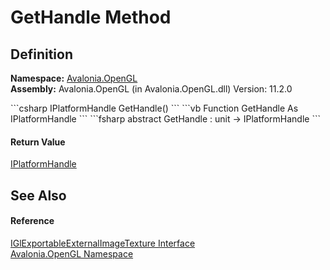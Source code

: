 # GetHandle Method




## Definition
**Namespace:** <a href="N_Avalonia_OpenGL">Avalonia.OpenGL</a>  
**Assembly:** Avalonia.OpenGL (in Avalonia.OpenGL.dll) Version: 11.2.0

<Tabs groupId="api-code-preview">
<TabItem value="csharp" label="C#">
```csharp
IPlatformHandle GetHandle()
```
</TabItem>
<TabItem value="vb" label="VB">
```vb
Function GetHandle As IPlatformHandle
```
</TabItem>
<TabItem value="fsharp" label="F#">
```fsharp
abstract GetHandle : unit -> IPlatformHandle 
```
</TabItem>
</Tabs>



#### Return Value
<a href="T_Avalonia_Platform_IPlatformHandle">IPlatformHandle</a>

## See Also


#### Reference
<a href="T_Avalonia_OpenGL_IGlExportableExternalImageTexture">IGlExportableExternalImageTexture Interface</a>  
<a href="N_Avalonia_OpenGL">Avalonia.OpenGL Namespace</a>  


